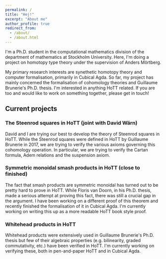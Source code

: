 ```yaml
---
permalink: /
title: "Hej!"
excerpt: "About me"
author_profile: true
redirect_from: 
  - /about/
  - /about.html
---
```


I'm a Ph.D. student in the computational mathematics division of the
department of mathematics at Stockholm University. Here, I'm doing a project on homotopy type theory under the supervision of Anders Mörtberg.

My primary research interests are synethetic homotopy theory and
computer formalisation, primarily in Cubical Agda. So far, my project
has mainly concerned the formalisation of cohomology theories and
Guillaume Brunerie's Ph.D. thesis. I'm interested in anything HoTT related. If you are too and would like to work on something together, please get in touch!

## Current projects
### The Steenrod squares in HoTT (joint with David Wärn)
David and I are trying our best to develop the theory of Steenrod squares in HoTT. While the Steenrod squares were defined in HoTT by Guillaume Brunerie in 2017, we are trying to verify the various axioms governing this cohomology operation. In particular, we are trying to verify the Cartan formula, Adem relations and the suspension axiom.

### Symmetric monoidal smash products in HoTT (close to finished)
The fact that smash products are symmetric monoidal has turned out to be pretty hard to prove in HoTT. While Floris van Doorn, in his Ph.D. thesis, made a serious attempt at proving this fact, there was still a crucial gap in the argument. I have been working on a different proof of this theorem and recently finished the formalisation of it in Cubical Agda. I'm currently working on writing this up as a more readable HoTT book style proof.

### Whitehead products in HoTT
Whitehead products were extensively used in Guillaume Brunerie's Ph.D. thesis but few of their algebraic properties (e.g. bilinearity, graded commutativity, etc.) have been verified in HoTT. I'm currently working on verifying these, both in pen-and-paper HoTT and in Cubical Agda.
